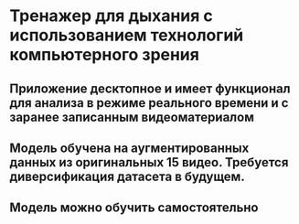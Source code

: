 # Тренажер для дыхания с использованием технологий  компьютерного зрения

## Приложение десктопное и имеет функционал для анализа в режиме реального времени и с заранее записанным видеоматериалом

## Модель обучена на аугментированных данных из оригинальных 15 видео. Требуется диверсификация датасета в будущем.
## Модель можно обучить самостоятельно
